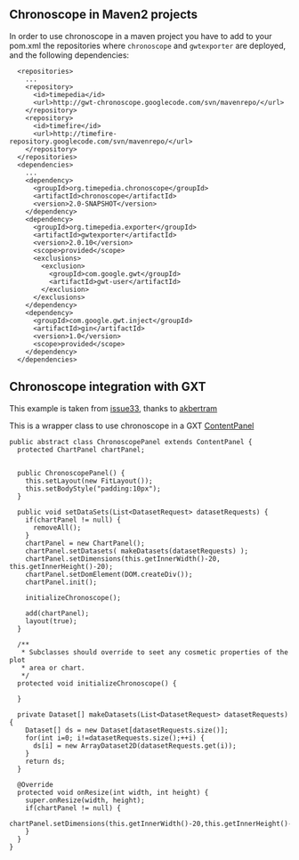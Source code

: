 

## Chronoscope in Maven2 projects ##
In order to use chronoscope in a maven project you have to add to your pom.xml the repositories where `chronoscope` and `gwtexporter` are deployed, and the following dependencies:
```
  <repositories>
    ...
    <repository>
      <id>timepedia</id>
      <url>http://gwt-chronoscope.googlecode.com/svn/mavenrepo/</url>
    </repository>
    <repository>
      <id>timefire</id>
      <url>http://timefire-repository.googlecode.com/svn/mavenrepo/</url>
    </repository>
  </repositories>
  <dependencies>
    ...
    <dependency>
      <groupId>org.timepedia.chronoscope</groupId>
      <artifactId>chronoscope</artifactId>
      <version>2.0-SNAPSHOT</version>
    </dependency>
    <dependency>
      <groupId>org.timepedia.exporter</groupId>
      <artifactId>gwtexporter</artifactId>
      <version>2.0.10</version>
      <scope>provided</scope>
      <exclusions>
        <exclusion>
          <groupId>com.google.gwt</groupId>
          <artifactId>gwt-user</artifactId>
        </exclusion>
      </exclusions>
    </dependency>
    <dependency>
      <groupId>com.google.gwt.inject</groupId>
      <artifactId>gin</artifactId>
      <version>1.0</version>
      <scope>provided</scope>
    </dependency>
  </dependencies>
```



## Chronoscope integration with GXT ##

This example is taken from [issue33](https://code.google.com/p/gwt-chronoscope/issues/detail?id=33), thanks to [akbertram](http://code.google.com/u/akbertram/)

This is a wrapper class to use chronoscope in a GXT [ContentPanel](http://dev.sencha.com/deploy/gxtdocs/com/extjs/gxt/ui/client/widget/ContentPanel.html)
```
public abstract class ChronoscopePanel extends ContentPanel {
  protected ChartPanel chartPanel;


  public ChronoscopePanel() {
    this.setLayout(new FitLayout());
    this.setBodyStyle("padding:10px");
  }

  public void setDataSets(List<DatasetRequest> datasetRequests) {
    if(chartPanel != null) {
      removeAll();
    }
    chartPanel = new ChartPanel();
    chartPanel.setDatasets( makeDatasets(datasetRequests) );
    chartPanel.setDimensions(this.getInnerWidth()-20, this.getInnerHeight()-20);
    chartPanel.setDomElement(DOM.createDiv());
    chartPanel.init();

    initializeChronoscope();

    add(chartPanel);
    layout(true);
  }

  /**
   * Subclasses should override to seet any cosmetic properties of the plot 
   * area or chart.
   */
  protected void initializeChronoscope() {

  }

  private Dataset[] makeDatasets(List<DatasetRequest> datasetRequests) {
    Dataset[] ds = new Dataset[datasetRequests.size()];
    for(int i=0; i!=datasetRequests.size();++i) {
      ds[i] = new ArrayDataset2D(datasetRequests.get(i));
    }
    return ds;
  }

  @Override
  protected void onResize(int width, int height) {
    super.onResize(width, height);
    if(chartPanel != null) {
      chartPanel.setDimensions(this.getInnerWidth()-20,this.getInnerHeight()-20);
    }
  }
}

```